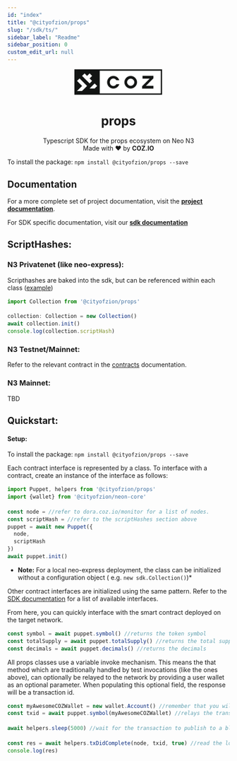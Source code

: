```yaml
---
id: "index"
title: "@cityofzion/props"
slug: "/sdk/ts/"
sidebar_label: "Readme"
sidebar_position: 0
custom_edit_url: null
---
```


<p align="center">
  <img
    src="https://raw.githubusercontent.com/CityOfZion/wallet-connect-sdk/develop/.github/resources/images/coz.png"
    width="200px;"></img>
</p>

<h1 align="center">props</h1>

<p align="center">
  Typescript SDK for the props ecosystem on Neo N3
  <br/> Made with ❤ by <b>COZ.IO</b>
</p>

To install the package: `npm install @cityofzion/props --save`

## Documentation
For a more complete set of
project documentation, visit the [**project documentation**](https://props.coz.io/d).

For SDK specific documentation, visit our [**sdk documentation**](https://props.coz.io/d/docs/sdk/ts/)

## ScriptHashes:

### N3 Privatenet (like neo-express):
Scripthashes are baked into the sdk, but can be referenced within each class ([example](https://props.coz.io/d/docs/sdk/ts/classes/Collection#scripthash))

```typescript
import Collection from '@cityofzion/props'

collection: Collection = new Collection()
await collection.init()
console.log(collection.scriptHash)
```

### N3 Testnet/Mainnet:
Refer to the relevant contract in the [contracts](http://props.coz.io/d/docs/contracts/) documentation.

### N3 Mainnet:
TBD

## Quickstart:

#### Setup:
To install the package:
`npm install @cityofzion/props --save`

Each contract interface is represented by a class.  To interface with a contract, create an instance of the interface as follows:

```ts
import Puppet, helpers from '@cityofzion/props'
import {wallet} from '@cityofzion/neon-core'

const node = //refer to dora.coz.io/monitor for a list of nodes.
const scriptHash = //refer to the scriptHashes section above
puppet = await new Puppet({
  node,
  scriptHash
})
await puppet.init()
```
* **Note:** For a local neo-express deployment, the class can be initialized without a configuration object ( e.g. `new sdk.Collection()`)*

Other contract interfaces are initialized using the same pattern.  Refer to the [SDK documentation](https://props.coz.io/d/docs/sdk/ts/modules#classes)
for a list of available interfaces.

From here, you can quickly interface with the smart contract deployed on the target network.

```ts
const symbol = await puppet.symbol() //returns the token symbol
const totalSupply = await puppet.totalSupply() //returns the total supply
const decimals = await puppet.decimals() //returns the decimals
```

All props classes use a variable invoke mechanism.  This means the that method which are traditionally handled by test invocations (like the ones above), can
optionally be relayed to the network by providing a user wallet as an optional parameter.  When populating this optional field, the response will be a transaction id.

```ts
const myAwesomeCOZWallet = new wallet.Account() //remember that you will need some GAS in the wallet in order to pay the transaction fee
const txid = await puppet.symbol(myAwesomeCOZWallet) //relays the transaction to the network and returns the transaction id

await helpers.sleep(5000) //wait for the transaction to publish to a block.  This time will be dependent on the network you are connected to (try 30000 for testnet and mainnet)

const res = await helpers.txDidComplete(node, txid, true) //read the logs and parse the result
console.log(res)
```
